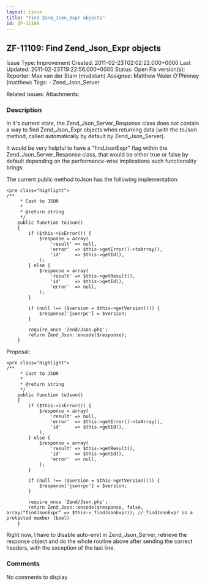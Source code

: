 ```yaml
---
layout: issue
title: "Find Zend_Json_Expr objects"
id: ZF-11109
---
```


ZF-11109: Find Zend\_Json\_Expr objects
---------------------------------------

 Issue Type: Improvement Created: 2011-02-23T02:02:22.000+0000 Last Updated: 2011-02-23T19:22:56.000+0000 Status: Open Fix version(s): 
 Reporter:  Max van der Stam (mvdstam)  Assignee:  Matthew Weier O'Phinney (matthew)  Tags: - Zend\_Json\_Server
 
 Related issues: 
 Attachments: 
### Description

In it's current state, the Zend\_Json\_Server\_Response class does not contain a way to find Zend\_Json\_Expr objects when returning data (with the toJson method, called automatically by default by Zend\_Json\_Server).

It would be very helpful to have a "findJsonExpr" flag within the Zend\_Json\_Server\_Response class, that would be either true or false by default depending on the performance-wise implications such functionality brings.

The current public method toJson has the following implementation:

 
    <pre class="highlight">
    /**
         * Cast to JSON
         *
         * @return string
         */
        public function toJson()
        {
            if ($this->isError()) {
                $response = array(
                    'result' => null,
                    'error'  => $this->getError()->toArray(),
                    'id'     => $this->getId(),
                );
            } else {
                $response = array(
                    'result' => $this->getResult(),
                    'id'     => $this->getId(),
                    'error'  => null,
                );
            }
    
            if (null !== ($version = $this->getVersion())) {
                $response['jsonrpc'] = $version;
            }
    
            require_once 'Zend/Json.php';
            return Zend_Json::encode($response);
        }


Proposal:

 
    <pre class="highlight">
    /**
         * Cast to JSON
         *
         * @return string
         */
        public function toJson()
        {
            if ($this->isError()) {
                $response = array(
                    'result' => null,
                    'error'  => $this->getError()->toArray(),
                    'id'     => $this->getId(),
                );
            } else {
                $response = array(
                    'result' => $this->getResult(),
                    'id'     => $this->getId(),
                    'error'  => null,
                );
            }
    
            if (null !== ($version = $this->getVersion())) {
                $response['jsonrpc'] = $version;
            }
    
            require_once 'Zend/Json.php';
            return Zend_Json::encode($response, false, array("findJsonExpr" => $this->_findJsonExpr)); //_findJsonExpr is a protected member (bool)
        }


Right now, I have to disable auto-emit in Zend\_Json\_Server, retrieve the response object and do the whole routine above after sending the correct headers, with the exception of the last line.

 

 

### Comments

No comments to display